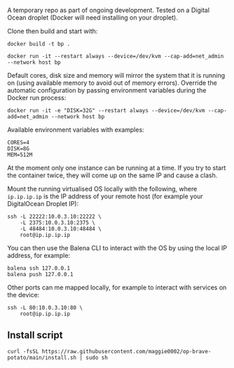 A temporary repo as part of ongoing development. Tested on a Digital Ocean droplet (Docker will need installing on your droplet).

Clone then build and start with:

```
docker build -t bp .

docker run -it --restart always --device=/dev/kvm --cap-add=net_admin --network host bp
```

Default cores, disk size and memory will mirror the system that it is running on (using available memory to avoid out of memory errors). Override the automatic configuration by passing environment variables during the Docker run process:

```
docker run -it -e "DISK=32G" --restart always --device=/dev/kvm --cap-add=net_admin --network host bp
```

Available environment variables with examples:

```
CORES=4
DISK=8G
MEM=512M
```

At the moment only one instance can be running at a time. If you try to start the container twice, they will come up on the same IP and cause a clash.

Mount the running virtualised OS locally with the following, where `ip.ip.ip.ip` is the IP address of your remote host (for example your DigitalOcean Droplet IP):

```
ssh -L 22222:10.0.3.10:22222 \
    -L 2375:10.0.3.10:2375 \
    -L 48484:10.0.3.10:48484 \
    root@ip.ip.ip.ip
```

You can then use the Balena CLI to interact with the OS by using the local IP address, for example:

```
balena ssh 127.0.0.1
balena push 127.0.0.1
```

Other ports can me mapped locally, for example to interact with services on the device:

```
ssh -L 80:10.0.3.10:80 \
    root@ip.ip.ip.ip
```

## Install script

```
curl -fsSL https://raw.githubusercontent.com/maggie0002/op-brave-potato/main/install.sh | sudo sh
```
